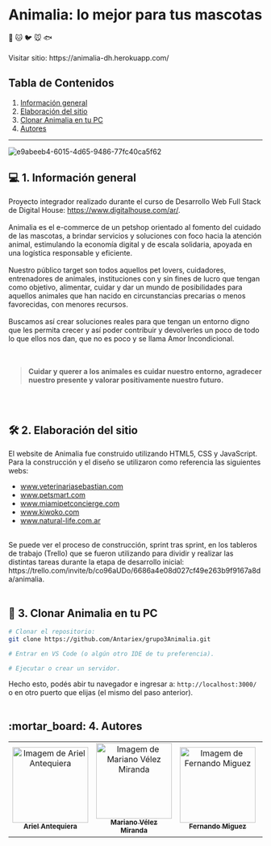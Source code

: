 <h1>Animalia: lo mejor para tus mascotas</h1>
🐶 🐱 🐦 🐭 🐟
<br>
<br>
Visitar sitio: https://animalia-dh.herokuapp.com/

## Tabla de Contenidos
1. <a href="#-1-informaci%C3%B3n-general">Información general</a>  
2. <a href="#%EF%B8%8F-2-elaboraci%C3%B3n-del-sitio">Elaboración del sitio</a>  
3. <a href="#-3-clonar-animalia-en-tu-pc">Clonar Animalia en tu PC</a>
4. <a href="#mortar_board-4-autores">Autores</a>  
  
  ---  

![e9abeeb4-6015-4d65-9486-77fc40ca5f62](https://user-images.githubusercontent.com/100479971/164115117-5990176e-ac1e-4db5-927b-f222dafb2893.jpg)

<h2>💻 1. Información general</h2>

Proyecto integrador realizado durante el curso de Desarrollo Web Full Stack de Digital House: https://www.digitalhouse.com/ar/.
<br>
<br>
Animalia es el e-commerce de un petshop orientado al fomento del cuidado de las mascotas, a brindar servicios y soluciones con foco hacia la atención animal, estimulando la economía digital y de escala solidaria, apoyada en una logística responsable y eficiente.
<br>
<br>
Nuestro público target son todos aquellos pet lovers, cuidadores, entrenadores de animales, instituciones con y sin fines de lucro que tengan como objetivo, alimentar, cuidar y dar un mundo de posibilidades para aquellos animales que han nacido en circunstancias precarias o menos favorecidas, con menores recursos.
<br>
<br>
Buscamos así crear soluciones reales para que tengan un entorno digno que les permita crecer y así poder contribuir y devolverles un poco de todo lo que ellos nos dan, que no es poco y se llama Amor Incondicional.  
<br>
<br>
> **Cuidar y querer a los animales es cuidar nuestro entorno, agradecer nuestro presente y valorar positivamente nuestro futuro.**
<br>
<br>

<h2>🛠️ 2. Elaboración del sitio</h2>  
  
El website de Animalia fue construido utilizando HTML5, CSS y JavaScript. Para la construcción y el diseño se utilizaron como referencia las siguientes webs:
- www.veterinariasebastian.com  
- www.petsmart.com  
- www.miamipetconcierge.com  
- www.kiwoko.com  
- www.natural-life.com.ar
<br>
Se puede ver el proceso de construcción, sprint tras sprint, en los tableros de trabajo (Trello) que se fueron utilizando para dividir y realizar las distintas tareas durante la etapa de desarrollo inicial: https://trello.com/invite/b/co96aUDo/6686a4e08d027cf49e263b9f9167a8da/animalia.
<br>
<br>
<h2>👷 3. Clonar Animalia en tu PC</h2>

```bash
# Clonar el repositorio:
git clone https://github.com/Antariex/grupo3Animalia.git

# Entrar en VS Code (o algún otro IDE de tu preferencia).

# Ejecutar o crear un servidor.

```

Hecho esto, podés abir tu navegador e ingresar a: `http://localhost:3000/` o en otro puerto que elijas (el mismo del paso anterior).
<br>
<br>
<h2>:mortar_board: 4. Autores</h2>

<table>
    <tr>
        <td align="center">
            <a href="https://github.com/antariex">
                <img src="https://avatars.githubusercontent.com/u/100479971?v=4" width="150px;" alt="Imagem de Ariel Antequiera" />
                <br />
                <sub><b>Ariel Antequiera</b></sub>
            </a>
        </td>
        <td align="center">
            <a href="https://github.com/Marianoide">
                <img src="https://avatars.githubusercontent.com/u/102563023?v=4" width="150px;" alt="Imagem de Mariano Vélez Miranda" />
                <br />
                <sub><b>Mariano Vélez Miranda</b></sub>
            </a>
        </td>
        <td align="center">
            <a href="https://github.com/FernandoMig">
                <img src="https://avatars.githubusercontent.com/u/102432412?v=4" width="150px;" alt="Imagem de Fernando Miguez" />
                <br />
                <sub><b>Fernando Miguez</b></sub>
            </a>
        </td>
        <td align="center">
            <a href="https://github.com/MaruBruno">
                <img src="https://avatars.githubusercontent.com/u/102558669?v=4" width="150px;" alt="Image de Maria Eugenia Bruno" />
                <br />
                <sub><b>Maria Eugenia Bruno</b></sub>
            </a>
        </td>
   </tr>
</table>
